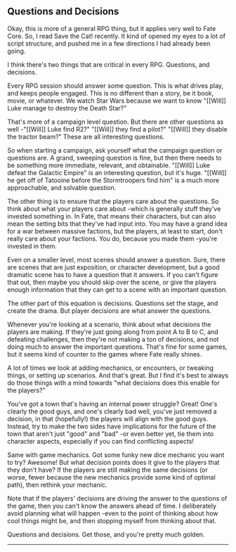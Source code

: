 ## Questions and Decisions

Okay, this is more of a general RPG thing, but it applies very well to Fate Core.
So, I read Save the Cat! recently. It kind of opened my eyes to a lot of script structure, and pushed me in a few directions I had already been going.

I think there's two things that are critical in every RPG. Questions, and decisions.

Every RPG session should answer some question. This is what drives play, and keeps people engaged. This is no different than a story, be it book, movie, or whatever. We watch Star Wars because we want to know "[[Will]] Luke manage to destroy the Death Star?"

That's more of a campaign level question. But there are other questions as well -"[[Will]] Luke find R2?" "[[Will]] they find a pilot?" "[[Will]] they disable the tractor beam?" These are all interesting questions.

So when starting a campaign, ask yourself what the campaign question or questions are. A grand, sweeping question is fine, but then there needs to be something more immediate, relevant, and obtainable. "[[Will]] Luke defeat the Galactic Empire" is an interesting question, but it's huge. "[[Will]] he get off of Tatooine before the Stormtroopers find him" is a much more approachable, and solvable question.

The other thing is to ensure that the players care about the questions. So think about what your players care about -which is generally stuff they've invested something in. In Fate, that means their characters, but can also mean the setting bits that they've had input into. You may have a grand idea for a war between massive factions, but the players, at least to start, don't really care about your factions. You do, because you made them -you're invested in them.

Even on a smaller level, most scenes should answer a question. Sure, there are scenes that are just exposition, or character development, but a good dramatic scene has to have a question that it answers. If you can't figure that out, then maybe you should skip over the scene, or give the players enough information that they can get to a scene with an important question.

The other part of this equation is decisions. Questions set the stage, and create the drama. But player decisions are what answer the questions.

Whenever you're looking at a scenario, think about what decisions the players are making. If they're just going along from point A to B to C, and defeating challenges, then they're not making a ton of decisions, and not doing much to answer the important questions. That's fine for some games, but it seems kind of counter to the games where Fate really shines.

A lot of times we look at adding mechanics, or encounters, or tweaking things, or setting up scenarios. And that's great. But I find it's best to always do those things with a mind towards "what decisions does this enable for the players?"

You've got a town that's having an internal power struggle? Great! One's clearly the good guys, and one's clearly bad well, you've just removed a decision, in that (hopefully!) the players will align with the good guys. Instead, try to make the two sides have implications for the future of the town that aren't just "good" and "bad" -or even better yet, tie them into character aspects, especially if you can find conflicting aspects!

Same with game mechanics. Got some funky new dice mechanic you want to try? Awesome! But what decision points does it give to the players that they don't have? If the players are still making the same decisions (or worse, fewer because the new mechanics provide some kind of optimal path), then rethink your mechanic.

Note that if the players' decisions are driving the answer to the questions of the game, then you can't know the answers ahead of time. I deliberately avoid planning what will happen -even to the point of thinking about how cool things might be, and then stopping myself from thinking about that.

Questions and decisions. Get those, and you're pretty much golden.

---